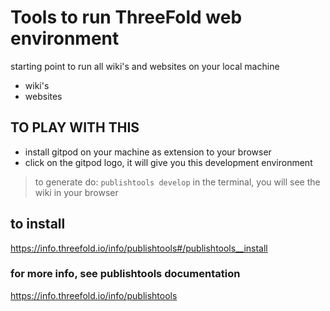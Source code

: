 # Tools to run ThreeFold web environment

starting point to run all wiki's and websites on your local machine

- wiki's
- websites

## TO PLAY WITH THIS

- install gitpod on your machine as extension to your browser
- click on the gitpod logo, it will give you this development environment

> to generate do: ```publishtools develop``` in the terminal, you will see the wiki in your browser

## to install

https://info.threefold.io/info/publishtools#/publishtools__install

### for more info, see publishtools documentation

https://info.threefold.io/info/publishtools




